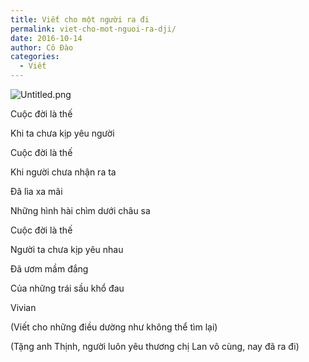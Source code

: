 ```yaml
---
title: Viết cho một người ra đi
permalink: viet-cho-mot-nguoi-ra-dji/
date: 2016-10-14
author: Cô Đào
categories:
  - Viết
---
```


![Untitled.png](/images/7879b101-724a-4a36-9c32-717fa17a1b32/Untitled.png)


Cuộc đời là thế


Khi ta chưa kịp yêu người


Cuộc đời là thế


Khi người chưa nhận ra ta


Đã lìa xa mãi


Những hình hài chìm dưới châu sa


Cuộc đời là thế


Người ta chưa kịp yêu nhau


Đã ươm mầm đắng


Của những trái sầu khổ đau


Vivian


(Viết cho những điều dường như không thể tìm lại)


(Tặng anh Thịnh, người luôn yêu thương chị Lan vô cùng, nay đã ra đi)

